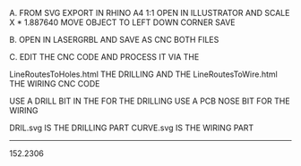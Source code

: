 A. FROM SVG EXPORT IN RHINO A4 1:1
OPEN IN ILLUSTRATOR AND SCALE X * 1.887640
MOVE OBJECT TO LEFT DOWN CORNER
SAVE

B. OPEN IN LASERGRBL AND SAVE AS CNC BOTH FILES

C. EDIT THE CNC CODE AND PROCESS IT VIA THE 

LineRoutesToHoles.html THE DRILLING AND THE
LineRoutesToWire.html THE WIRING CNC CODE

USE A DRILL BIT IN THE FOR THE DRILLING
USE A PCB NOSE BIT FOR THE WIRING

DRIL.svg IS THE DRILLING PART
CURVE.svg IS THE WIRING PART

---------------------
152.2306